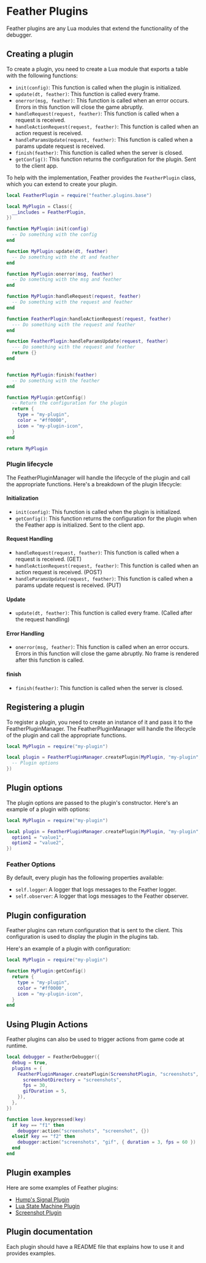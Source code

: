 # Feather Plugins

Feather plugins are any Lua modules that extend the functionality of the debugger.

## Creating a plugin

To create a plugin, you need to create a Lua module that exports a table with the following functions:

- `init(config)`: This function is called when the plugin is initialized.
- `update(dt, feather)`: This function is called every frame.
- `onerror(msg, feather)`: This function is called when an error occurs. Errors in this function will close the game abruptly.
- `handleRequest(request, feather)`: This function is called when a request is received.
- `handleActionRequest(request, feather)`: This function is called when an action request is received.
- `handleParamsUpdate(request, feather)`: This function is called when a params update request is received.
- `finish(feather)`: This function is called when the server is closed.
- `getConfig()`: This function returns the configuration for the plugin. Sent to the client app.

To help with the implementation, Feather provides the `FeatherPlugin` class, which you can extend to create your plugin.

```lua
local FeatherPlugin = require("feather.plugins.base")

local MyPlugin = Class({
  __includes = FeatherPlugin,
})

function MyPlugin:init(config)
  -- Do something with the config
end

function MyPlugin:update(dt, feather)
  -- Do something with the dt and feather
end

function MyPlugin:onerror(msg, feather)
  -- Do something with the msg and feather
end

function MyPlugin:handleRequest(request, feather)
  -- Do something with the request and feather
end

function FeatherPlugin:handleActionRequest(request, feather)
  --- Do something with the request and feather
end

function FeatherPlugin:handleParamsUpdate(request, feather)
  --- Do something with the request and feather
  return {}
end


function MyPlugin:finish(feather)
  -- Do something with the feather
end

function MyPlugin:getConfig()
  -- Return the configuration for the plugin
  return {
    type = "my-plugin",
    color = "#ff0000",
    icon = "my-plugin-icon",
  }
end

return MyPlugin
```

### Plugin lifecycle

The FeatherPluginManager will handle the lifecycle of the plugin and call the appropriate functions. Here's a breakdown of the plugin lifecycle:

#### Initialization

- `init(config)`: This function is called when the plugin is initialized.
- `getConfig()`: This function returns the configuration for the plugin when the Feather app is initialized. Sent to the client app.

#### Request Handling

- `handleRequest(request, feather)`: This function is called when a request is received. (GET)
- `handleActionRequest(request, feather)`: This function is called when an action request is received. (POST)
- `handleParamsUpdate(request, feather)`: This function is called when a params update request is received. (PUT)

#### Update

- `update(dt, feather)`: This function is called every frame. (Called after the request handling)

#### Error Handling

- `onerror(msg, feather)`: This function is called when an error occurs. Errors in this function will close the game abruptly. No frame is rendered after this function is called.

#### finish

- `finish(feather)`: This function is called when the server is closed.

## Registering a plugin

To register a plugin, you need to create an instance of it and pass it to the FeatherPluginManager. The FeatherPluginManager will handle the lifecycle of the plugin and call the appropriate functions.

```lua
local MyPlugin = require("my-plugin")

local plugin = FeatherPluginManager.createPlugin(MyPlugin, "my-plugin", {
  -- Plugin options
})
```

## Plugin options

The plugin options are passed to the plugin's constructor. Here's an example of a plugin with options:

```lua
local MyPlugin = require("my-plugin")

local plugin = FeatherPluginManager.createPlugin(MyPlugin, "my-plugin", {
  option1 = "value1",
  option2 = "value2",
})
```

### Feather Options

By default, every plugin has the following properties available:

- `self.logger`: A logger that logs messages to the Feather logger.
- `self.observer`: A logger that logs messages to the Feather observer.

## Plugin configuration

Feather plugins can return configuration that is sent to the client. This configuration is used to display the plugin in the plugins tab.

Here's an example of a plugin with configuration:

```lua
local MyPlugin = require("my-plugin")

function MyPlugin:getConfig()
  return {
    type = "my-plugin",
    color = "#ff0000",
    icon = "my-plugin-icon",
  }
end
```

## Using Plugin Actions

Feather plugins can also be used to trigger actions from game code at runtime.

```lua
local debugger = FeatherDebugger({
  debug = true,
  plugins = {
    FeatherPluginManager.createPlugin(ScreenshotPlugin, "screenshots", {
      screenshotDirectory = "screenshots",
      fps = 30,
      gifDuration = 5,
    }),
  },
})

function love.keypressed(key)
  if key == "f1" then
    debugger:action("screenshots", "screenshot", {})
  elseif key == "f2" then
    debugger:action("screenshots", "gif", { duration = 3, fps = 60 })
  end
end
```

## Plugin examples

Here are some examples of Feather plugins:

- [Hump's Signal Plugin](../src-lua/plugins/hump/signal/README.md)
- [Lua State Machine Plugin](../src-lua/plugins/lua-state-machine/README.md)
- [Screenshot Plugin](../src-lua/plugins/screenshots/README.md)

## Plugin documentation

Each plugin should have a README file that explains how to use it and provides examples.
